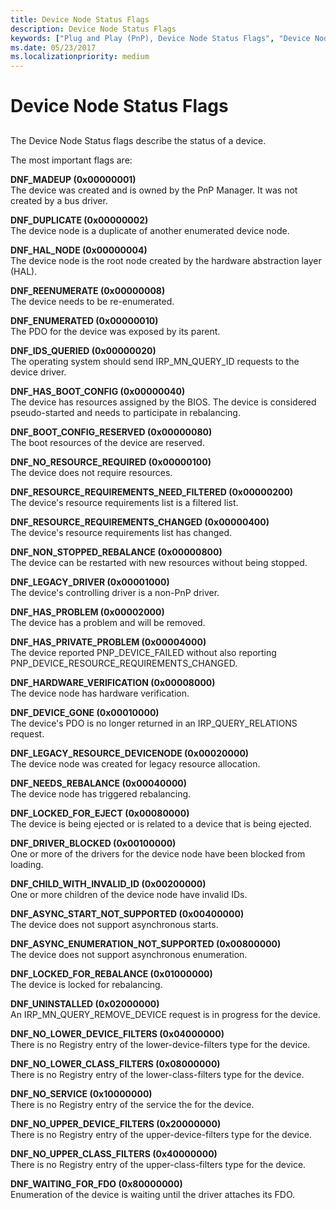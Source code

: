 ```yaml
---
title: Device Node Status Flags
description: Device Node Status Flags
keywords: ["Plug and Play (PnP), Device Node Status Flags", "Device Node Status Flags", "DNF_XXX"]
ms.date: 05/23/2017
ms.localizationpriority: medium
---
```


# Device Node Status Flags


## <span id="ddk_device_node_status_flags_dbg"></span><span id="DDK_DEVICE_NODE_STATUS_FLAGS_DBG"></span>


The Device Node Status flags describe the status of a device.

The most important flags are:

<span id="DNF_MADEUP__0x00000001_"></span><span id="dnf_madeup__0x00000001_"></span><span id="DNF_MADEUP__0X00000001_"></span>**DNF\_MADEUP (0x00000001)**  
The device was created and is owned by the PnP Manager. It was not created by a bus driver.

<span id="DNF_DUPLICATE__0x00000002_"></span><span id="dnf_duplicate__0x00000002_"></span><span id="DNF_DUPLICATE__0X00000002_"></span>**DNF\_DUPLICATE (0x00000002)**  
The device node is a duplicate of another enumerated device node.

<span id="DNF_HAL_NODE__0x00000004_"></span><span id="dnf_hal_node__0x00000004_"></span><span id="DNF_HAL_NODE__0X00000004_"></span>**DNF\_HAL\_NODE (0x00000004)**  
The device node is the root node created by the hardware abstraction layer (HAL).

<span id="DNF_REENUMERATE__0x00000008_"></span><span id="dnf_reenumerate__0x00000008_"></span><span id="DNF_REENUMERATE__0X00000008_"></span>**DNF\_REENUMERATE (0x00000008)**  
The device needs to be re-enumerated.

<span id="DNF_ENUMERATED__0x00000010_"></span><span id="dnf_enumerated__0x00000010_"></span><span id="DNF_ENUMERATED__0X00000010_"></span>**DNF\_ENUMERATED (0x00000010)**  
The PDO for the device was exposed by its parent.

<span id="DNF_IDS_QUERIED__0x00000020_"></span><span id="dnf_ids_queried__0x00000020_"></span><span id="DNF_IDS_QUERIED__0X00000020_"></span>**DNF\_IDS\_QUERIED (0x00000020)**  
The operating system should send IRP\_MN\_QUERY\_ID requests to the device driver.

<span id="DNF_HAS_BOOT_CONFIG__0x00000040_"></span><span id="dnf_has_boot_config__0x00000040_"></span><span id="DNF_HAS_BOOT_CONFIG__0X00000040_"></span>**DNF\_HAS\_BOOT\_CONFIG (0x00000040)**  
The device has resources assigned by the BIOS. The device is considered pseudo-started and needs to participate in rebalancing.

<span id="DNF_BOOT_CONFIG_RESERVED__0x00000080_"></span><span id="dnf_boot_config_reserved__0x00000080_"></span><span id="DNF_BOOT_CONFIG_RESERVED__0X00000080_"></span>**DNF\_BOOT\_CONFIG\_RESERVED (0x00000080)**  
The boot resources of the device are reserved.

<span id="DNF_NO_RESOURCE_REQUIRED__0x00000100_"></span><span id="dnf_no_resource_required__0x00000100_"></span><span id="DNF_NO_RESOURCE_REQUIRED__0X00000100_"></span>**DNF\_NO\_RESOURCE\_REQUIRED (0x00000100)**  
The device does not require resources.

<span id="DNF_RESOURCE_REQUIREMENTS_NEED_FILTERED__0x00000200_"></span><span id="dnf_resource_requirements_need_filtered__0x00000200_"></span><span id="DNF_RESOURCE_REQUIREMENTS_NEED_FILTERED__0X00000200_"></span>**DNF\_RESOURCE\_REQUIREMENTS\_NEED\_FILTERED (0x00000200)**  
The device's resource requirements list is a filtered list.

<span id="DNF_RESOURCE_REQUIREMENTS_CHANGED__0x00000400_"></span><span id="dnf_resource_requirements_changed__0x00000400_"></span><span id="DNF_RESOURCE_REQUIREMENTS_CHANGED__0X00000400_"></span>**DNF\_RESOURCE\_REQUIREMENTS\_CHANGED (0x00000400)**  
The device's resource requirements list has changed.

<span id="DNF_NON_STOPPED_REBALANCE__0x00000800_"></span><span id="dnf_non_stopped_rebalance__0x00000800_"></span><span id="DNF_NON_STOPPED_REBALANCE__0X00000800_"></span>**DNF\_NON\_STOPPED\_REBALANCE (0x00000800)**  
The device can be restarted with new resources without being stopped.

<span id="DNF_LEGACY_DRIVER__0x00001000_"></span><span id="dnf_legacy_driver__0x00001000_"></span><span id="DNF_LEGACY_DRIVER__0X00001000_"></span>**DNF\_LEGACY\_DRIVER (0x00001000)**  
The device's controlling driver is a non-PnP driver.

<span id="DNF_HAS_PROBLEM__0x00002000_"></span><span id="dnf_has_problem__0x00002000_"></span><span id="DNF_HAS_PROBLEM__0X00002000_"></span>**DNF\_HAS\_PROBLEM (0x00002000)**  
The device has a problem and will be removed.

<span id="DNF_HAS_PRIVATE_PROBLEM__0x00004000_"></span><span id="dnf_has_private_problem__0x00004000_"></span><span id="DNF_HAS_PRIVATE_PROBLEM__0X00004000_"></span>**DNF\_HAS\_PRIVATE\_PROBLEM (0x00004000)**  
The device reported PNP\_DEVICE\_FAILED without also reporting PNP\_DEVICE\_RESOURCE\_REQUIREMENTS\_CHANGED.

<span id="DNF_HARDWARE_VERIFICATION__0x00008000_"></span><span id="dnf_hardware_verification__0x00008000_"></span><span id="DNF_HARDWARE_VERIFICATION__0X00008000_"></span>**DNF\_HARDWARE\_VERIFICATION (0x00008000)**  
The device node has hardware verification.

<span id="DNF_DEVICE_GONE__0x00010000_"></span><span id="dnf_device_gone__0x00010000_"></span><span id="DNF_DEVICE_GONE__0X00010000_"></span>**DNF\_DEVICE\_GONE (0x00010000)**  
The device's PDO is no longer returned in an IRP\_QUERY\_RELATIONS request.

<span id="DNF_LEGACY_RESOURCE_DEVICENODE__0x00020000_"></span><span id="dnf_legacy_resource_devicenode__0x00020000_"></span><span id="DNF_LEGACY_RESOURCE_DEVICENODE__0X00020000_"></span>**DNF\_LEGACY\_RESOURCE\_DEVICENODE (0x00020000)**  
The device node was created for legacy resource allocation.

<span id="DNF_NEEDS_REBALANCE__0x00040000_"></span><span id="dnf_needs_rebalance__0x00040000_"></span><span id="DNF_NEEDS_REBALANCE__0X00040000_"></span>**DNF\_NEEDS\_REBALANCE (0x00040000)**  
The device node has triggered rebalancing.

<span id="DNF_LOCKED_FOR_EJECT__0x00080000_"></span><span id="dnf_locked_for_eject__0x00080000_"></span><span id="DNF_LOCKED_FOR_EJECT__0X00080000_"></span>**DNF\_LOCKED\_FOR\_EJECT (0x00080000)**  
The device is being ejected or is related to a device that is being ejected.

<span id="DNF_DRIVER_BLOCKED__0x00100000_"></span><span id="dnf_driver_blocked__0x00100000_"></span><span id="DNF_DRIVER_BLOCKED__0X00100000_"></span>**DNF\_DRIVER\_BLOCKED (0x00100000)**  
One or more of the drivers for the device node have been blocked from loading.

<span id="DNF_CHILD_WITH_INVALID_ID__0x00200000_"></span><span id="dnf_child_with_invalid_id__0x00200000_"></span><span id="DNF_CHILD_WITH_INVALID_ID__0X00200000_"></span>**DNF\_CHILD\_WITH\_INVALID\_ID (0x00200000)**  
One or more children of the device node have invalid IDs.

<span id="DNF_ASYNC_START_NOT_SUPPORTED__0x00400000_"></span><span id="dnf_async_start_not_supported__0x00400000_"></span><span id="DNF_ASYNC_START_NOT_SUPPORTED__0X00400000_"></span>**DNF\_ASYNC\_START\_NOT\_SUPPORTED (0x00400000)**  
The device does not support asynchronous starts.

<span id="DNF_ASYNC_ENUMERATION_NOT_SUPPORTED__0x00800000_"></span><span id="dnf_async_enumeration_not_supported__0x00800000_"></span><span id="DNF_ASYNC_ENUMERATION_NOT_SUPPORTED__0X00800000_"></span>**DNF\_ASYNC\_ENUMERATION\_NOT\_SUPPORTED (0x00800000)**  
The device does not support asynchronous enumeration.

<span id="DNF_LOCKED_FOR_REBALANCE__0x01000000_"></span><span id="dnf_locked_for_rebalance__0x01000000_"></span><span id="DNF_LOCKED_FOR_REBALANCE__0X01000000_"></span>**DNF\_LOCKED\_FOR\_REBALANCE (0x01000000)**  
The device is locked for rebalancing.

<span id="DNF_UNINSTALLED__0x02000000_"></span><span id="dnf_uninstalled__0x02000000_"></span><span id="DNF_UNINSTALLED__0X02000000_"></span>**DNF\_UNINSTALLED (0x02000000)**  
An IRP\_MN\_QUERY\_REMOVE\_DEVICE request is in progress for the device.

<span id="DNF_NO_LOWER_DEVICE_FILTERS__0x04000000_"></span><span id="dnf_no_lower_device_filters__0x04000000_"></span><span id="DNF_NO_LOWER_DEVICE_FILTERS__0X04000000_"></span>**DNF\_NO\_LOWER\_DEVICE\_FILTERS (0x04000000)**  
There is no Registry entry of the lower-device-filters type for the device.

<span id="DNF_NO_LOWER_CLASS_FILTERS__0x08000000_"></span><span id="dnf_no_lower_class_filters__0x08000000_"></span><span id="DNF_NO_LOWER_CLASS_FILTERS__0X08000000_"></span>**DNF\_NO\_LOWER\_CLASS\_FILTERS (0x08000000)**  
There is no Registry entry of the lower-class-filters type for the device.

<span id="DNF_NO_SERVICE__0x10000000_"></span><span id="dnf_no_service__0x10000000_"></span><span id="DNF_NO_SERVICE__0X10000000_"></span>**DNF\_NO\_SERVICE (0x10000000)**  
There is no Registry entry of the service the for the device.

<span id="DNF_NO_UPPER_DEVICE_FILTERS__0x20000000_"></span><span id="dnf_no_upper_device_filters__0x20000000_"></span><span id="DNF_NO_UPPER_DEVICE_FILTERS__0X20000000_"></span>**DNF\_NO\_UPPER\_DEVICE\_FILTERS (0x20000000)**  
There is no Registry entry of the upper-device-filters type for the device.

<span id="DNF_NO_UPPER_CLASS_FILTERS__0x40000000_"></span><span id="dnf_no_upper_class_filters__0x40000000_"></span><span id="DNF_NO_UPPER_CLASS_FILTERS__0X40000000_"></span>**DNF\_NO\_UPPER\_CLASS\_FILTERS (0x40000000)**  
There is no Registry entry of the upper-class-filters type for the device.

<span id="DNF_WAITING_FOR_FDO__0x80000000_"></span><span id="dnf_waiting_for_fdo__0x80000000_"></span><span id="DNF_WAITING_FOR_FDO__0X80000000_"></span>**DNF\_WAITING\_FOR\_FDO (0x80000000)**  
Enumeration of the device is waiting until the driver attaches its FDO.

 

 





